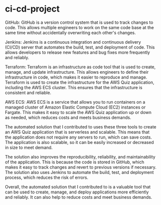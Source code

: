# ci-cd-project
GitHub: GitHub is a version control system that is used to track changes to code. This allows multiple engineers to 
work on the same code base at the same time without accidentally overwriting each other's changes.

Jenkins: Jenkins is a continuous integration and continuous delivery (CI/CD) server that automates the build, test, 
and deployment of code. This allows developers to release new features and bug fixes more frequently and reliably.

Terraform: Terraform is an infrastructure as code tool that is used to create, manage, and update infrastructure. This allows engineers to define their infrastructure in code, which makes it easier to reproduce and manage. Terraform is used to create the infrastructure for the AWS Quiz application, including the AWS ECS cluster. This ensures that the infrastructure is consistent and reliable.

AWS ECS: AWS ECS is a service that allows you to run containers on a managed cluster of Amazon Elastic Compute Cloud (EC2) instances or Fargate. This makes it easy to scale the AWS Quiz application up or down as needed, which reduces costs and meets business demands.

The automated solution that I contributed to uses these three tools to create an AWS Quiz application that is 
serverless and scalable. This means that the application does not require any servers to run, which can save costs. 
The application is also scalable, so it can be easily increased or decreased in size to meet demand.

The solution also improves the reproducibility, reliability, and maintainability of the application. 
This is because the code is stored in GitHub, which makes it easy to track changes and revert to previous versions 
if necessary. The solution also uses Jenkins to automate the build, test, and deployment process, which reduces the 
risk of errors.

Overall, the automated solution that I contributed to is a valuable tool that can be used to create, manage, 
and deploy applications more efficiently and reliably. It can also help to reduce costs and meet business demands.
